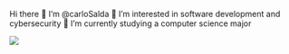 <p>Hi there 👋
 I’m @carloSalda
👀 I’m interested in software development and cybersecurity
🌱 I’m currently studying a computer science major 
</p>
<img src = "https://pbs.twimg.com/profile_images/1321173270574583808/KxSL102m_400x400.jpg">

